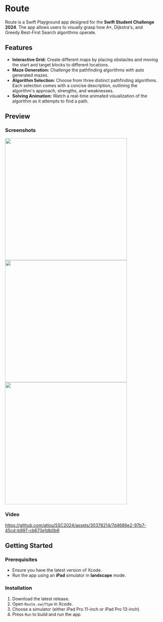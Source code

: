 # Route

Route is a Swift Playground app designed for the **Swift Student Challenge 2024**. The app allows users to visually grasp how A*, Dijkstra's, and Greedy Best-First Search algorithms operate.

## Features

- **Interactive Grid:** Create different maps by placing obstacles and moving the start and target blocks to different locations.
- **Maze Generation:** Challenge the pathfinding algorithms with auto generated mazes.
- **Algorithm Selection:** Choose from three distinct pathfinding algorithms. Each selection comes with a concise description, outlining the algorithm's approach, strengths, and weaknesses.
- **Solving Animation:** Watch a real-time animated visualization of the algorithm as it attempts to find a path.

## Preview

### Screenshots
<img src="https://github.com/atlou/SSC2024/assets/30378214/2482ff35-3332-4c60-b015-5e7ff70ee0a9" width="400px">
<img src="https://github.com/atlou/SSC2024/assets/30378214/01b34650-8885-4233-985b-5e1fcd5266a6" width="400px">
<img src="https://github.com/atlou/SSC2024/assets/30378214/0e955379-2741-49d6-9b3f-91c1249ce5d4" width="400px">

### Video
https://github.com/atlou/SSC2024/assets/30378214/7d4686e2-97b7-45cd-b997-cb673e1db0b6

## Getting Started

### Prerequisites

- Ensure you have the latest version of Xcode.
- Run the app using an **iPad** simulator in **landscape** mode.

### Installation
1. Download the latest release.
2. Open `Route.swiftpm` in Xcode.
3. Choose a simulator (either iPad Pro 11-inch or iPad Pro 13-inch).
4. Press `Run` to build and run the app.
